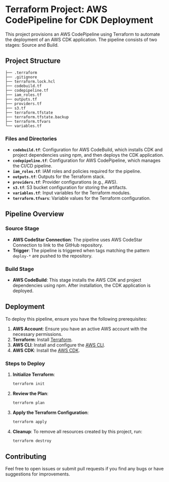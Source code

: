 # Terraform Project: AWS CodePipeline for CDK Deployment

This project provisions an AWS CodePipeline using Terraform to automate the deployment of an AWS CDK application. The pipeline consists of two stages: Source and Build.

## Project Structure
    ├── .terraform
    ├── .gitignore
    ├── terraform.lock.hcl
    ├── codebuild.tf
    ├── codepipeline.tf
    ├── iam_roles.tf
    ├── outputs.tf
    ├── providers.tf
    ├── s3.tf
    ├── terraform.tfstate
    ├── terraform.tfstate.backup
    ├── terraform.tfvars
    └── variables.tf


### Files and Directories

- **`codebuild.tf`**: Configuration for AWS CodeBuild, which installs CDK and project dependencies using npm, and then deploys the CDK application.
- **`codepipeline.tf`**: Configuration for AWS CodePipeline, which manages the CI/CD pipeline.
- **`iam_roles.tf`**: IAM roles and policies required for the pipeline.
- **`outputs.tf`**: Outputs for the Terraform stack.
- **`providers.tf`**: Provider configurations (e.g., AWS).
- **`s3.tf`**: S3 bucket configuration for storing the artifacts.
- **`variables.tf`**: Input variables for the Terraform modules.
- **`terraform.tfvars`**: Variable values for the Terraform configuration.

## Pipeline Overview

### Source Stage

- **AWS CodeStar Connection**: The pipeline uses AWS CodeStar Connection to link to the GitHub repository.
- **Trigger**: The pipeline is triggered when tags matching the pattern `deploy-*` are pushed to the repository.

### Build Stage

- **AWS CodeBuild**: This stage installs the AWS CDK and project dependencies using npm. After installation, the CDK application is deployed.

## Deployment

To deploy this pipeline, ensure you have the following prerequisites:

1. **AWS Account**: Ensure you have an active AWS account with the necessary permissions.
2. **Terraform**: Install [Terraform](https://www.terraform.io/downloads).
3. **AWS CLI**: Install and configure the [AWS CLI](https://aws.amazon.com/cli/).
4. **AWS CDK**: Install the [AWS CDK](https://docs.aws.amazon.com/cdk/latest/guide/cli.html).

### Steps to Deploy

1. **Initialize Terraform**:
    ```bash
    terraform init
    ```

2. **Review the Plan**:
    ```bash
    terraform plan
    ```

3. **Apply the Terraform Configuration**:
    ```bash
    terraform apply
    ```

4. **Cleanup**:
    To remove all resources created by this project, run:
    ```bash
    terraform destroy
    ```

## Contributing

Feel free to open issues or submit pull requests if you find any bugs or have suggestions for improvements.
